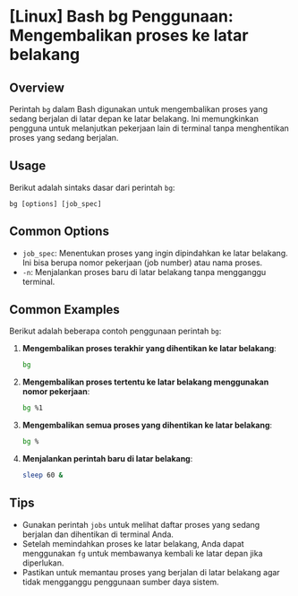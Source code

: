 # [Linux] Bash bg Penggunaan: Mengembalikan proses ke latar belakang

## Overview
Perintah `bg` dalam Bash digunakan untuk mengembalikan proses yang sedang berjalan di latar depan ke latar belakang. Ini memungkinkan pengguna untuk melanjutkan pekerjaan lain di terminal tanpa menghentikan proses yang sedang berjalan.

## Usage
Berikut adalah sintaks dasar dari perintah `bg`:

```
bg [options] [job_spec]
```

## Common Options
- `job_spec`: Menentukan proses yang ingin dipindahkan ke latar belakang. Ini bisa berupa nomor pekerjaan (job number) atau nama proses.
- `-n`: Menjalankan proses baru di latar belakang tanpa mengganggu terminal.

## Common Examples
Berikut adalah beberapa contoh penggunaan perintah `bg`:

1. **Mengembalikan proses terakhir yang dihentikan ke latar belakang**:
   ```bash
   bg
   ```

2. **Mengembalikan proses tertentu ke latar belakang menggunakan nomor pekerjaan**:
   ```bash
   bg %1
   ```

3. **Mengembalikan semua proses yang dihentikan ke latar belakang**:
   ```bash
   bg %
   ```

4. **Menjalankan perintah baru di latar belakang**:
   ```bash
   sleep 60 &
   ```

## Tips
- Gunakan perintah `jobs` untuk melihat daftar proses yang sedang berjalan dan dihentikan di terminal Anda.
- Setelah memindahkan proses ke latar belakang, Anda dapat menggunakan `fg` untuk membawanya kembali ke latar depan jika diperlukan.
- Pastikan untuk memantau proses yang berjalan di latar belakang agar tidak mengganggu penggunaan sumber daya sistem.